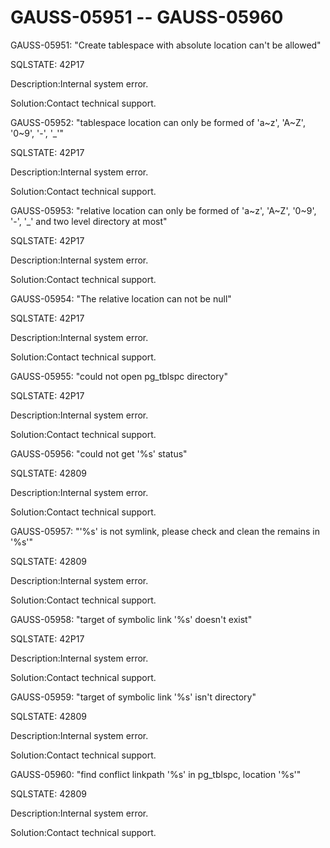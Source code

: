 # GAUSS-05951 -- GAUSS-05960<a name="EN-US_TOPIC_0302073099"></a>

GAUSS-05951: "Create tablespace with absolute location can't be allowed"

SQLSTATE: 42P17

Description:Internal system error.

Solution:Contact technical support.

GAUSS-05952: "tablespace location can only be formed of 'a\~z', 'A\~Z', '0\~9', '-', '\_'"

SQLSTATE: 42P17

Description:Internal system error.

Solution:Contact technical support.

GAUSS-05953: "relative location can only be formed of 'a\~z', 'A\~Z', '0\~9', '-', '\_' and two level directory at most"

SQLSTATE: 42P17

Description:Internal system error.

Solution:Contact technical support.

GAUSS-05954: "The relative location can not be null"

SQLSTATE: 42P17

Description:Internal system error.

Solution:Contact technical support.

GAUSS-05955: "could not open pg\_tblspc directory"

SQLSTATE: 42P17

Description:Internal system error.

Solution:Contact technical support.

GAUSS-05956: "could not get '%s' status"

SQLSTATE: 42809

Description:Internal system error.

Solution:Contact technical support.

GAUSS-05957: "'%s' is not symlink, please check and clean the remains in '%s'"

SQLSTATE: 42809

Description:Internal system error.

Solution:Contact technical support.

GAUSS-05958: "target of symbolic link '%s' doesn't exist"

SQLSTATE: 42P17

Description:Internal system error.

Solution:Contact technical support.

GAUSS-05959: "target of symbolic link '%s' isn't directory"

SQLSTATE: 42809

Description:Internal system error.

Solution:Contact technical support.

GAUSS-05960: "find conflict linkpath '%s' in pg\_tblspc, location '%s'"

SQLSTATE: 42809

Description:Internal system error.

Solution:Contact technical support.

